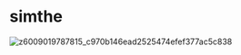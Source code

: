 # simthe
![z6009019787815_c970b146ead2525474efef377ac5c838](https://github.com/user-attachments/assets/659d5f22-f04b-462e-b074-bf0f42fa7853)
